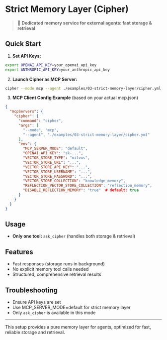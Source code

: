 # Strict Memory Layer (Cipher)

> 🧠 **Dedicated memory service for external agents: fast storage & retrieval**

## Quick Start

1. **Set API Keys:**
```bash
export OPENAI_API_KEY=your_openai_api_key
export ANTHROPIC_API_KEY=your_anthropic_api_key
```

2. **Launch Cipher as MCP Server:**
```bash
cipher --mode mcp --agent ./examples/03-strict-memory-layer/cipher.yml
```

3. **MCP Client Config Example**
(based on your actual mcp.json)
```json
{
  "mcpServers": {
    "cipher": {
      "command": "cipher",
      "args": [
        "--mode", "mcp",
        "--agent", "./examples/03-strict-memory-layer/cipher.yml"
      ],
      "env": {
        "MCP_SERVER_MODE": "default",
        "OPENAI_API_KEY": "sk-...",
        "VECTOR_STORE_TYPE": "milvus",
        "VECTOR_STORE_URL": "...",
        "VECTOR_STORE_API_KEY": "...",
        "VECTOR_STORE_USERNAME": "...",
        "VECTOR_STORE_PASSWORD": "...",
        "VECTOR_STORE_COLLECTION": "knowledge_memory",
        "REFLECTION_VECTOR_STORE_COLLECTION": "reflection_memory",
        "DISABLE_REFLECTION_MEMORY": "true"  # default: true
      }
    }
  }
}
```

## Usage
- **Only one tool:** `ask_cipher` (handles both storage & retrieval)


## Features
- Fast responses (storage runs in background)
- No explicit memory tool calls needed
- Structured, comprehensive retrieval results

## Troubleshooting
- Ensure API keys are set
- Use MCP_SERVER_MODE=default for strict memory layer
- Only `ask_cipher` is available in this mode

---
This setup provides a pure memory layer for agents, optimized for fast, reliable storage and retrieval.
